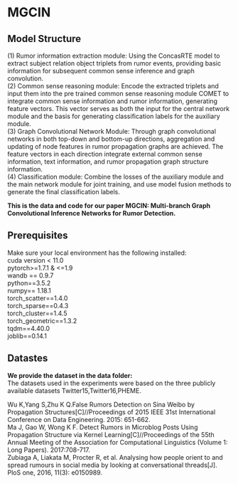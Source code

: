 <h1>MGCIN</h1>
<h2>Model Structure</h2>
(1) Rumor information extraction module: Using the ConcasRTE model to extract subject relation object triplets from rumor events, providing basic information for subsequent common sense inference and graph convolution.<br>
(2) Common sense reasoning module: Encode the extracted triplets and input them into the pre trained common sense reasoning module COMET to integrate common sense information and rumor information, generating feature vectors. This vector serves as both the input for the central network module and the basis for generating classification labels for the auxiliary module.<br>
(3) Graph Convolutional Network Module: Through graph convolutional networks in both top-down and bottom-up directions, aggregation and updating of node features in rumor propagation graphs are achieved. The feature vectors in each direction integrate external common sense information, text information, and rumor propagation graph structure information.<br>
(4) Classification module: Combine the losses of the auxiliary module and the main network module for joint training, and use model fusion methods to generate the final classification labels.<br>

<b>This is the data and code for our paper MGCIN: Multi-branch Graph Convolutional Inference Networks for Rumor Detection.</b>

<h2>Prerequisites</h2>
Make sure your local environment has the following installed:<br>
cuda version < 11.0 <br>
pytorch>=1.7.1 & <=1.9<br>
wandb == 0.9.7<br>
python==3.5.2<br>
numpy== 1.18.1<br>
torch_scatter==1.4.0<br>
torch_sparse==0.4.3<br>
torch_cluster==1.4.5<br>
torch_geometric==1.3.2<br>
tqdm==4.40.0<br>
joblib==0.14.1<br>

<h2>Datastes</h2>
<strong>We provide the dataset in the data folder:</strong><br>
The datasets used in the experiments were based on the three publicly available datasets Twitter15,Twitter16,PHEME.<br>

Wu K,Yang S,Zhu K Q.False Rumors Detection on Sina Weibo by Propagation Structures[C]//Proceedings of 2015 IEEE 31st International Conference on Data Engineering. 2015: 651-662.<br>
Ma J, Gao W, Wong K F. Detect Rumors in Microblog Posts Using Propagation Structure via Kernel Learning[C]//Proceedings of the 55th Annual Meeting of the Association for Computational Linguistics (Volume 1: Long Papers). 2017:708-717.<br>
Zubiaga A, Liakata M, Procter R, et al. Analysing how people orient to and spread rumours in    social media by looking at conversational threads[J]. PloS one, 2016, 11(3): e0150989.<br>



